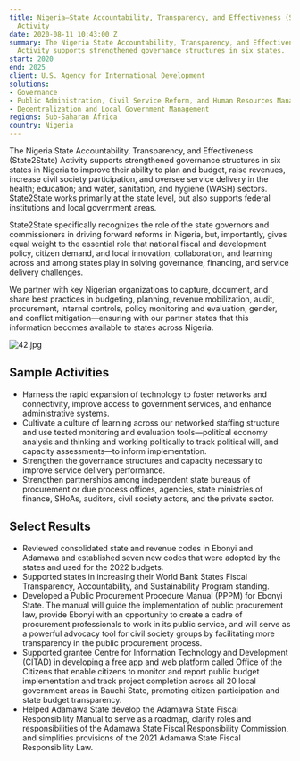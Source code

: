 ```yaml
---
title: Nigeria—State Accountability, Transparency, and Effectiveness (State2State)
  Activity
date: 2020-08-11 10:43:00 Z
summary: The Nigeria State Accountability, Transparency, and Effectiveness (State2State)
  Activity supports strengthened governance structures in six states.
start: 2020
end: 2025
client: U.S. Agency for International Development
solutions:
- Governance
- Public Administration, Civil Service Reform, and Human Resources Management
- Decentralization and Local Government Management
regions: Sub-Saharan Africa
country: Nigeria
---
```


The Nigeria State Accountability, Transparency, and Effectiveness (State2State) Activity supports strengthened governance structures in six states in Nigeria to improve their ability to plan and budget, raise revenues, increase civil society participation, and oversee service delivery in the health; education; and water, sanitation, and hygiene (WASH) sectors. State2State works primarily at the state level, but also supports federal institutions and local government areas. 

State2State specifically recognizes the role of the state governors and commissioners in driving forward reforms in Nigeria, but, importantly, gives equal weight to the essential role that national fiscal and development policy, citizen demand, and local innovation, collaboration, and learning across and among states play in solving governance, financing, and service delivery challenges. 
 
We partner with key Nigerian organizations to capture, document, and share best practices in budgeting, planning, revenue mobilization, audit, procurement, internal controls, policy monitoring and evaluation, gender, and conflict mitigation—ensuring with our partner states that this information becomes available to states across Nigeria.

![42.jpg](/uploads/42.jpg)

## Sample Activities

* Harness the rapid expansion of technology to foster networks and connectivity, improve access to government services, and enhance administrative systems. 
* Cultivate a culture of learning across our networked staffing structure and use tested monitoring and evaluation tools—political economy analysis and thinking and working politically to track political will, and capacity assessments—to inform implementation.
* Strengthen the governance structures and capacity necessary to improve service delivery performance.
* Strengthen partnerships among independent state bureaus of procurement or due process offices, agencies, state ministries of finance, SHoAs, auditors, civil society actors, and the private sector. 

## Select Results

* Reviewed consolidated state and revenue codes in Ebonyi and Adamawa and established seven new codes that were adopted by the states and used for the 2022 budgets.
* Supported states in increasing their World Bank States Fiscal Transparency, Accountability, and Sustainability Program standing. 
* Developed a Public Procurement Procedure Manual (PPPM) for Ebonyi State. The manual will guide the implementation of public procurement law, provide Ebonyi with an opportunity to create a cadre of procurement professionals to work in its public service, and will serve as a powerful advocacy tool for civil society groups by facilitating more transparency in the public procurement process.
* Supported grantee Centre for Information Technology and Development (CITAD) in developing a free app and web platform called Office of the Citizens that enable citizens to monitor and report public budget implementation and track project completion across all 20 local government areas in Bauchi State, promoting citizen participation and state budget transparency. 
* Helped Adamawa State develop the Adamawa State Fiscal Responsibility Manual to serve as a roadmap, clarify roles and responsibilities of the Adamawa State Fiscal Responsibility Commission, and simplifies provisions of the 2021 Adamawa State Fiscal Responsibility Law. 